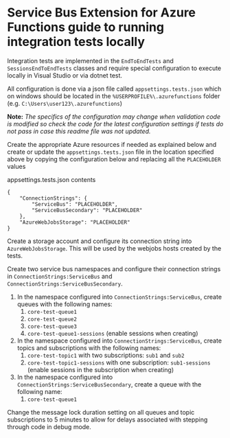 ﻿# Service Bus Extension for Azure Functions guide to running integration tests locally
Integration tests are implemented in the `EndToEndTests` and `SessionsEndToEndTests` classes and require special configuration to execute locally in Visual Studio or via dotnet test.  

All configuration is done via a json file called `appsettings.tests.json` which on windows should be located in the `%USERPROFILE%\.azurefunctions` folder (e.g. `C:\Users\user123\.azurefunctions`)

**Note:** *The specifics of the configuration may change when validation code is modified so check the code for the latest configuration settings if tests do not pass in case this readme file was not updated.*

Create the appropriate Azure resources if needed as explained below and create or update the `appsettings.tests.json` file in the location specified above by copying the configuration below and replacing all the `PLACEHOLDER` values

appsettings.tests.json contents
```
{
    "ConnectionStrings": {
        "ServiceBus": "PLACEHOLDER",
        "ServiceBusSecondary": "PLACEHOLDER"
    },
    "AzureWebJobsStorage": "PLACEHOLDER"
}
```
Create a storage account and configure its connection string into `AzureWebJobsStorage`.  This will be used by the webjobs hosts created by the tests.

Create two service bus namespaces and configure their connection strings in `ConnectionStrings:ServiceBus` and `ConnectionStrings:ServiceBusSecondary`.  
1. In the namespace configured into `ConnectionStrings:ServiceBus`, create queues with the following names:
    1. `core-test-queue1`
    2. `core-test-queue2`
    3. `core-test-queue3`
    4. `core-test-queue1-sessions` (enable sessions when creating)
2. In the namespace configured into `ConnectionStrings:ServiceBus`, create topics and subscriptions with the following names:
    1. `core-test-topic1` with two subscriptions: `sub1` and `sub2`
    2. `core-test-topic1-sessions` with one subscription: `sub1-sessions` (enable sessions in the subscription when creating)
3. In the namespace configured into `ConnectionStrings:ServiceBusSecondary`, create a queue with the following name:
    1. `core-test-queue1`

Change the message lock duration setting on all queues and topic subscriptions to 5 minutes to allow for delays associated with stepping through code in debug mode.